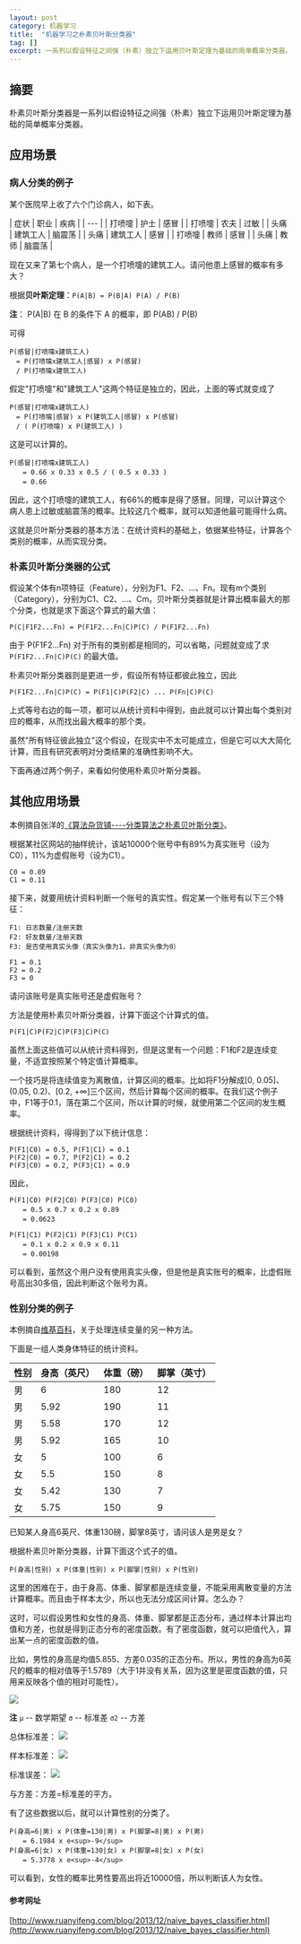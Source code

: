 ```yaml
---
layout: post
category: 机器学习
title:  "机器学习之朴素贝叶斯分类器"
tag: []
excerpt: 一系列以假设特征之间强（朴素）独立下运用贝叶斯定理为基础的简单概率分类器。
---
```


## 摘要

朴素贝叶斯分类器是一系列以假设特征之间强（朴素）独立下运用贝叶斯定理为基础的简单概率分类器。

## 应用场景

### 病人分类的例子

某个医院早上收了六个门诊病人，如下表。

| 症状 | 职业 | 疾病 |
| --- |
| 打喷嚏 | 护士 | 感冒 |
| 打喷嚏 | 农夫 | 过敏 |
| 头痛 | 建筑工人 | 脑震荡 |
| 头痛 | 建筑工人 | 感冒 |
| 打喷嚏 | 教师 | 感冒 |
| 头痛 | 教师 | 脑震荡 |

现在又来了第七个病人，是一个打喷嚏的建筑工人。请问他患上感冒的概率有多大？

根据**贝叶斯定理**：`P(A|B) = P(B|A) P(A) / P(B)`

**注**： P(A|B) 在 B 的条件下 A 的概率，即 P(AB) / P(B)

可得

```shell
P(感冒|打喷嚏x建筑工人) 
　= P(打喷嚏x建筑工人|感冒) x P(感冒) 
　/ P(打喷嚏x建筑工人)
```

假定"打喷嚏"和"建筑工人"这两个特征是独立的，因此，上面的等式就变成了

```shell
P(感冒|打喷嚏x建筑工人) 
　= P(打喷嚏|感冒) x P(建筑工人|感冒) x P(感冒) 
　/ ( P(打喷嚏) x P(建筑工人) )
```

这是可以计算的。

```shell
P(感冒|打喷嚏x建筑工人) 
　　= 0.66 x 0.33 x 0.5 / ( 0.5 x 0.33 )
　　= 0.66
```

因此，这个打喷嚏的建筑工人，有66%的概率是得了感冒。同理，可以计算这个病人患上过敏或脑震荡的概率。比较这几个概率，就可以知道他最可能得什么病。

这就是贝叶斯分类器的基本方法：在统计资料的基础上，依据某些特征，计算各个类别的概率，从而实现分类。

### 朴素贝叶斯分类器的公式

假设某个体有n项特征（Feature），分别为F1、F2、...、Fn。现有m个类别（Category），分别为C1、C2、...、Cm。贝叶斯分类器就是计算出概率最大的那个分类，也就是求下面这个算式的最大值：

`P(C|F1F2...Fn) = P(F1F2...Fn|C)P(C) / P(F1F2...Fn)`

由于 P(F1F2...Fn) 对于所有的类别都是相同的，可以省略，问题就变成了求 `P(F1F2...Fn|C)P(C)` 的最大值。

朴素贝叶斯分类器则是更进一步，假设所有特征都彼此独立，因此

`P(F1F2...Fn|C)P(C) = P(F1|C)P(F2|C) ... P(Fn|C)P(C)`

上式等号右边的每一项，都可以从统计资料中得到，由此就可以计算出每个类别对应的概率，从而找出最大概率的那个类。

虽然"所有特征彼此独立"这个假设，在现实中不太可能成立，但是它可以大大简化计算，而且有研究表明对分类结果的准确性影响不大。

下面再通过两个例子，来看如何使用朴素贝叶斯分类器。

## 其他应用场景

本例摘自张洋的[《算法杂货铺----分类算法之朴素贝叶斯分类》](http://www.cnblogs.com/leoo2sk/archive/2010/09/17/1829190.html)。

根据某社区网站的抽样统计，该站10000个账号中有89%为真实账号（设为C0），11%为虚假账号（设为C1）。

```shell
C0 = 0.89
C1 = 0.11
```

接下来，就要用统计资料判断一个账号的真实性。假定某一个账号有以下三个特征：

```shell
F1: 日志数量/注册天数 
F2: 好友数量/注册天数 
F3: 是否使用真实头像（真实头像为1，非真实头像为0）

F1 = 0.1 
F2 = 0.2 
F3 = 0
```

请问该账号是真实账号还是虚假账号？  

方法是使用朴素贝叶斯分类器，计算下面这个计算式的值。

```shell
P(F1|C)P(F2|C)P(F3|C)P(C)
```

虽然上面这些值可以从统计资料得到，但是这里有一个问题：F1和F2是连续变量，不适宜按照某个特定值计算概率。

一个技巧是将连续值变为离散值，计算区间的概率。比如将F1分解成\[0, 0.05]、(0.05, 0.2)、\[0.2, +∞]三个区间，然后计算每个区间的概率。在我们这个例子中，F1等于0.1，落在第二个区间，所以计算的时候，就使用第二个区间的发生概率。

根据统计资料，得得到了以下统计信息：

```shell
P(F1|C0) = 0.5, P(F1|C1) = 0.1 
P(F2|C0) = 0.7, P(F2|C1) = 0.2 
P(F3|C0) = 0.2, P(F3|C1) = 0.9
```

因此，

```shell
P(F1|C0) P(F2|C0) P(F3|C0) P(C0) 
　　= 0.5 x 0.7 x 0.2 x 0.89 
　　= 0.0623

P(F1|C1) P(F2|C1) P(F3|C1) P(C1) 
　　= 0.1 x 0.2 x 0.9 x 0.11 
　　= 0.00198
```

可以看到，虽然这个用户没有使用真实头像，但是他是真实账号的概率，比虚假账号高出30多倍，因此判断这个账号为真。

### 性别分类的例子

本例摘自[维基百科](http://en.wikipedia.org/wiki/Naive_Bayes#Sex_classification)，关于处理连续变量的另一种方法。

下面是一组人类身体特征的统计资料。

| 性别 | 身高（英尺） | 体重（磅） | 脚掌（英寸） |
| --- | --- | --- | --- |
| 男 | 6 | 180 | 12 |
| 男 | 5.92 | 190 | 11 |
| 男 | 5.58 | 170 | 12 |
| 男 | 5.92 | 165 | 10 |
| 女 | 5  | 100 | 6 |
| 女 | 5.5 | 150 | 8 |
| 女 | 5.42 | 130 | 7 |
| 女 | 5.75 | 150 | 9 |

已知某人身高6英尺、体重130磅，脚掌8英寸，请问该人是男是女？  

根据朴素贝叶斯分类器，计算下面这个式子的值。

`P(身高|性别) x P(体重|性别) x P(脚掌|性别) x P(性别)`

这里的困难在于，由于身高、体重、脚掌都是连续变量，不能采用离散变量的方法计算概率。而且由于样本太少，所以也无法分成区间计算。怎么办？

这时，可以假设男性和女性的身高、体重、脚掌都是正态分布，通过样本计算出均值和方差，也就是得到正态分布的密度函数。有了密度函数，就可以把值代入，算出某一点的密度函数的值。

比如，男性的身高是均值5.855、方差0.035的正态分布。所以，男性的身高为6英尺的概率的相对值等于1.5789（大于1并没有关系，因为这里是密度函数的值，只用来反映各个值的相对可能性）。

![](http://upload.wikimedia.org/math/c/c/6/cc6222c8bcc5edcdfeb67b75c4fd4c63.png)

**注** `μ` -- 数学期望 `σ` -- 标准差 `σ2` -- 方差

总体标准差： ![](https://bkimg.cdn.bcebos.com/formula/2cd758dbf5d20a735d7967be514e9c3a.svg)

样本标准差： ![](https://bkimg.cdn.bcebos.com/formula/b82eba5608d596556420c2c908dc331d.svg)

标准误差： ![](https://bkimg.cdn.bcebos.com/formula/c1c3a26913a32311d495ffa057d6ec47.svg)

与方差：方差=标准差的平方。

有了这些数据以后，就可以计算性别的分类了。

```shell
P(身高=6|男) x P(体重=130|男) x P(脚掌=8|男) x P(男) 
　　= 6.1984 x e<sup>-9</sup>
P(身高=6|女) x P(体重=130|女) x P(脚掌=8|女) x P(女) 
　　= 5.3778 x e<sup>-4</sup>
```

可以看到，女性的概率比男性要高出将近10000倍，所以判断该人为女性。

#### 参考网址

[http://www.ruanyifeng.com/blog/2013/12/naive_bayes_classifier.html](http://www.ruanyifeng.com/blog/2013/12/naive_bayes_classifier.html)